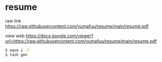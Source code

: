 # resume

raw link
https://raw.githubusercontent.com/yumafuu/resume/main/resume.pdf

view web
https://docs.google.com/viewer?url=https://raw.githubusercontent.com/yumafuu/resume/main/resume.pdf

```bash
$ aqua i -l
$ task gen
```
